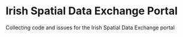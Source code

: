 # Irish Spatial Data Exchange Portal
Collecting code and issues for the Irish Spatial Data Exchange portal
